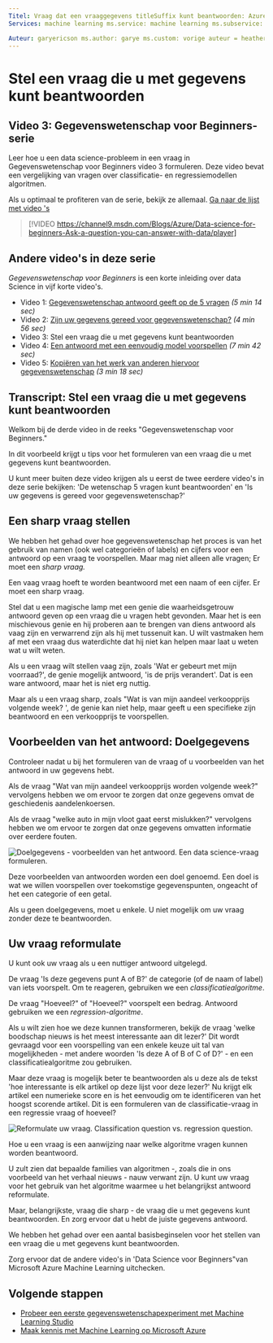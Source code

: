 ```yaml
---
Titel: Vraag dat een vraaggegevens titleSuffix kunt beantwoorden: Azure Machine Learning Studio description: Leer hoe u een vraag sharp data science in Gegevenswetenschap voor Beginners video 3 formuleren. Bevat een vergelijking van classificatie- en regressiemodellen vragen.
Services: machine learning ms.service: machine learning ms.subservice: studio ms.topic: artikel

Auteur: garyericson ms.author: garye ms.custom: vorige auteur = heatherbshapiro, vorige ms.author=hshapiro ms.date: 01/03/2018
---
```

# <a name="ask-a-question-you-can-answer-with-data"></a>Stel een vraag die u met gegevens kunt beantwoorden
## <a name="video-3-data-science-for-beginners-series"></a>Video 3: Gegevenswetenschap voor Beginners-serie
Leer hoe u een data science-probleem in een vraag in Gegevenswetenschap voor Beginners video 3 formuleren. Deze video bevat een vergelijking van vragen over classificatie- en regressiemodellen algoritmen.

Als u optimaal te profiteren van de serie, bekijk ze allemaal. [Ga naar de lijst met video 's](#other-videos-in-this-series)
<br>

> [!VIDEO https://channel9.msdn.com/Blogs/Azure/Data-science-for-beginners-Ask-a-question-you-can-answer-with-data/player]
>
>

## <a name="other-videos-in-this-series"></a>Andere video's in deze serie
*Gegevenswetenschap voor Beginners* is een korte inleiding over data Science in vijf korte video's.

* Video 1: [Gegevenswetenschap antwoord geeft op de 5 vragen](data-science-for-beginners-the-5-questions-data-science-answers.md) *(5 min 14 sec)*
* Video 2: [Zijn uw gegevens gereed voor gegevenswetenschap?](data-science-for-beginners-is-your-data-ready-for-data-science.md) *(4 min 56 sec)*
* Video 3: Stel een vraag die u met gegevens kunt beantwoorden
* Video 4: [Een antwoord met een eenvoudig model voorspellen](data-science-for-beginners-predict-an-answer-with-a-simple-model.md) *(7 min 42 sec)*
* Video 5: [Kopiëren van het werk van anderen hiervoor gegevenswetenschap](data-science-for-beginners-copy-other-peoples-work-to-do-data-science.md) *(3 min 18 sec)*

## <a name="transcript-ask-a-question-you-can-answer-with-data"></a>Transcript: Stel een vraag die u met gegevens kunt beantwoorden
Welkom bij de derde video in de reeks "Gegevenswetenschap voor Beginners."  

In dit voorbeeld krijgt u tips voor het formuleren van een vraag die u met gegevens kunt beantwoorden.

U kunt meer buiten deze video krijgen als u eerst de twee eerdere video's in deze serie bekijken: 'De wetenschap 5 vragen kunt beantwoorden' en 'Is uw gegevens is gereed voor gegevenswetenschap?'

## <a name="ask-a-sharp-question"></a>Een sharp vraag stellen
We hebben het gehad over hoe gegevenswetenschap het proces is van het gebruik van namen (ook wel categorieën of labels) en cijfers voor een antwoord op een vraag te voorspellen. Maar mag niet alleen alle vragen; Er moet een *sharp vraag.*

Een vaag vraag hoeft te worden beantwoord met een naam of een cijfer. Er moet een sharp vraag.

Stel dat u een magische lamp met een genie die waarheidsgetrouw antwoord geven op een vraag die u vragen hebt gevonden. Maar het is een mischievous genie en hij proberen aan te brengen van diens antwoord als vaag zijn en verwarrend zijn als hij met tussenuit kan. U wilt vastmaken hem af met een vraag dus waterdichte dat hij niet kan helpen maar laat u weten wat u wilt weten.

Als u een vraag wilt stellen vaag zijn, zoals 'Wat er gebeurt met mijn voorraad?', de genie mogelijk antwoord, 'is de prijs verandert'. Dat is een ware antwoord, maar het is niet erg nuttig.

Maar als u een vraag sharp, zoals "Wat is van mijn aandeel verkoopprijs volgende week? ', de genie kan niet help, maar geeft u een specifieke zijn beantwoord en een verkoopprijs te voorspellen.

## <a name="examples-of-your-answer-target-data"></a>Voorbeelden van het antwoord: Doelgegevens
Controleer nadat u bij het formuleren van de vraag of u voorbeelden van het antwoord in uw gegevens hebt.

Als de vraag "Wat van mijn aandeel verkoopprijs worden volgende week?" vervolgens hebben we om ervoor te zorgen dat onze gegevens omvat de geschiedenis aandelenkoersen.

Als de vraag "welke auto in mijn vloot gaat eerst mislukken?" vervolgens hebben we om ervoor te zorgen dat onze gegevens omvatten informatie over eerdere fouten.

![Doelgegevens - voorbeelden van het antwoord. Een data science-vraag formuleren.](./media/data-science-for-beginners-ask-a-question-you-can-answer-with-data/target-data.png)

Deze voorbeelden van antwoorden worden een doel genoemd. Een doel is wat we willen voorspellen over toekomstige gegevenspunten, ongeacht of het een categorie of een getal.

Als u geen doelgegevens, moet u enkele. U niet mogelijk om uw vraag zonder deze te beantwoorden.

## <a name="reformulate-your-question"></a>Uw vraag reformulate
U kunt ook uw vraag als u een nuttiger antwoord uitgelegd.

De vraag 'Is deze gegevens punt A of B?' de categorie (of de naam of label) van iets voorspelt. Om te reageren, gebruiken we een *classificatiealgoritme*.

De vraag "Hoeveel?" of "Hoeveel?" voorspelt een bedrag. Antwoord gebruiken we een *regression-algoritme*.

Als u wilt zien hoe we deze kunnen transformeren, bekijk de vraag 'welke boodschap nieuws is het meest interessante aan dit lezer?' Dit wordt gevraagd voor een voorspelling van een enkele keuze uit tal van mogelijkheden - met andere woorden 'Is deze A of B of C of D?' - en een classificatiealgoritme zou gebruiken.

Maar deze vraag is mogelijk beter te beantwoorden als u deze als de tekst 'hoe interessante is elk artikel op deze lijst voor deze lezer?' Nu krijgt elk artikel een numerieke score en is het eenvoudig om te identificeren van het hoogst scorende artikel. Dit is een formuleren van de classificatie-vraag in een regressie vraag of hoeveel?

![Reformulate uw vraag. Classification question vs. regression question.](./media/data-science-for-beginners-ask-a-question-you-can-answer-with-data/classification-question-vs-regression-question.png)

Hoe u een vraag is een aanwijzing naar welke algoritme vragen kunnen worden beantwoord.

U zult zien dat bepaalde families van algoritmen -, zoals die in ons voorbeeld van het verhaal nieuws - nauw verwant zijn. U kunt uw vraag voor het gebruik van het algoritme waarmee u het belangrijkst antwoord reformulate.

Maar, belangrijkste, vraag die sharp - de vraag die u met gegevens kunt beantwoorden. En zorg ervoor dat u hebt de juiste gegevens antwoord.

We hebben het gehad over een aantal basisbeginselen voor het stellen van een vraag die u met gegevens kunt beantwoorden.

Zorg ervoor dat de andere video's in 'Data Science voor Beginners"van Microsoft Azure Machine Learning uitchecken.

## <a name="next-steps"></a>Volgende stappen
* [Probeer een eerste gegevenswetenschapexperiment met Machine Learning Studio](create-experiment.md)
* [Maak kennis met Machine Learning op Microsoft Azure](what-is-machine-learning.md)
